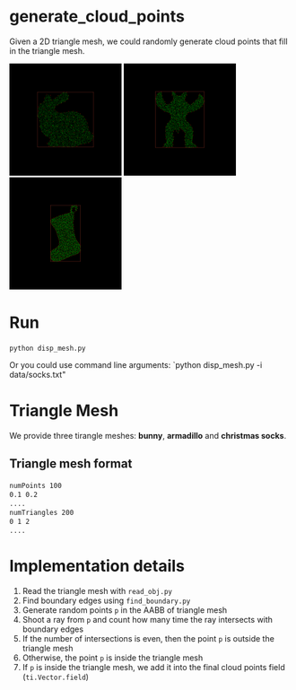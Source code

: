 # generate_cloud_points

Given a 2D triangle mesh, we could randomly generate cloud points that fill in the triangle mesh.

<p float="left">
<img src="data/bunny.png" width="200"> <img src="data/armadillo.png" width="200">  <img src="data/socks.png" width="200">
</p>

# Run
`python disp_mesh.py`

Or you could use command line arguments: `python disp_mesh.py -i data/socks.txt"

# Triangle Mesh
We provide three tirangle meshes: **bunny**, **armadillo** and **christmas socks**.

## Triangle mesh format
```
numPoints 100
0.1 0.2
....
numTriangles 200
0 1 2
....
```

# Implementation details
1. Read the triangle mesh with `read_obj.py`
2. Find boundary edges using `find_boundary.py`
3. Generate random points `p` in the AABB of triangle mesh
4. Shoot a ray from `p` and count how many time the ray intersects with boundary edges
5. If the number of intersections is even, then the point `p` is outside the triangle mesh
6. Otherwise, the point `p` is inside the triangle mesh
7. If `p` is inside the triangle mesh, we add it into the final cloud points field (`ti.Vector.field`)
